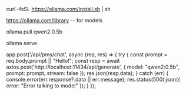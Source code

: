 curl -fsSL https://ollama.com/install.sh | sh

https://ollama.com/library -- for models

ollama pull qwen2:0.5b

ollama serve

app.post('/api/pms/chat', async (req, res) => {
try {
const prompt = req.body.prompt || "Hello!";
const resp = await axios.post('http://localhost:11434/api/generate', {
model: "qwen2:0.5b",
prompt: prompt,
stream: false
});
res.json(resp.data);
} catch (err) {
console.error(err.response?.data || err.message);
res.status(500).json({ error: "Error talking to model" });
}
});
